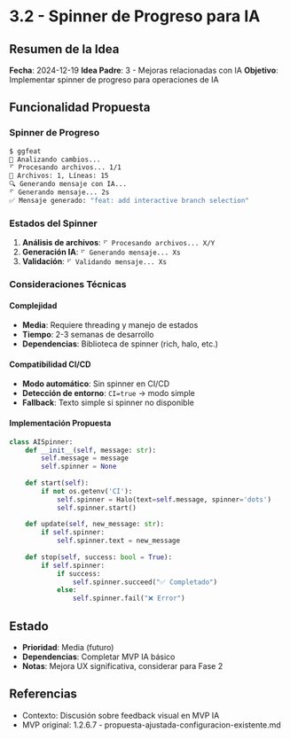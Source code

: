 # 3.2 - Spinner de Progreso para IA

## Resumen de la Idea

**Fecha**: 2024-12-19
**Idea Padre**: 3 - Mejoras relacionadas con IA
**Objetivo**: Implementar spinner de progreso para operaciones de IA

## Funcionalidad Propuesta

### **Spinner de Progreso**
```bash
$ ggfeat
🤖 Analizando cambios...
⠋ Procesando archivos... 1/1
📝 Archivos: 1, Líneas: 15
🔍 Generando mensaje con IA...
⠋ Generando mensaje... 2s
✅ Mensaje generado: "feat: add interactive branch selection"
```

### **Estados del Spinner**
1. **Análisis de archivos**: `⠋ Procesando archivos... X/Y`
2. **Generación IA**: `⠋ Generando mensaje... Xs`
3. **Validación**: `⠋ Validando mensaje... Xs`

### **Consideraciones Técnicas**

#### **Complejidad**
- **Media**: Requiere threading y manejo de estados
- **Tiempo**: 2-3 semanas de desarrollo
- **Dependencias**: Biblioteca de spinner (rich, halo, etc.)

#### **Compatibilidad CI/CD**
- **Modo automático**: Sin spinner en CI/CD
- **Detección de entorno**: `CI=true` → modo simple
- **Fallback**: Texto simple si spinner no disponible

#### **Implementación Propuesta**
```python
class AISpinner:
    def __init__(self, message: str):
        self.message = message
        self.spinner = None
    
    def start(self):
        if not os.getenv('CI'):
            self.spinner = Halo(text=self.message, spinner='dots')
            self.spinner.start()
    
    def update(self, new_message: str):
        if self.spinner:
            self.spinner.text = new_message
    
    def stop(self, success: bool = True):
        if self.spinner:
            if success:
                self.spinner.succeed("✅ Completado")
            else:
                self.spinner.fail("❌ Error")
```

## Estado
- **Prioridad**: Media (futuro)
- **Dependencias**: Completar MVP IA básico
- **Notas**: Mejora UX significativa, considerar para Fase 2

## Referencias
- Contexto: Discusión sobre feedback visual en MVP IA
- MVP original: 1.2.6.7 - propuesta-ajustada-configuracion-existente.md

